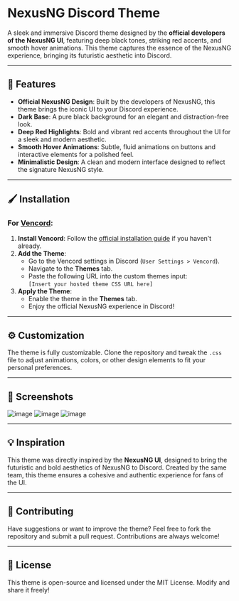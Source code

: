 # NexusNG Discord Theme

A sleek and immersive Discord theme designed by the **official developers of the NexusNG UI**, featuring deep black tones, striking red accents, and smooth hover animations. This theme captures the essence of the NexusNG experience, bringing its futuristic aesthetic into Discord.

---

## 🎨 Features
- **Official NexusNG Design**: Built by the developers of NexusNG, this theme brings the iconic UI to your Discord experience.
- **Dark Base**: A pure black background for an elegant and distraction-free look.
- **Deep Red Highlights**: Bold and vibrant red accents throughout the UI for a sleek and modern aesthetic.
- **Smooth Hover Animations**: Subtle, fluid animations on buttons and interactive elements for a polished feel.
- **Minimalistic Design**: A clean and modern interface designed to reflect the signature NexusNG style.

---

## 🖌️ Installation

### For [Vencord](https://github.com/Vendicated/Vencord):
1. **Install Vencord**: Follow the [official installation guide](https://github.com/Vendicated/Vencord#installation) if you haven’t already.
2. **Add the Theme**:
   - Go to the Vencord settings in Discord (`User Settings > Vencord`).
   - Navigate to the **Themes** tab.
   - Paste the following URL into the custom themes input:  
     `[Insert your hosted theme CSS URL here]`
3. **Apply the Theme**:
   - Enable the theme in the **Themes** tab.
   - Enjoy the official NexusNG experience in Discord!

---

## ⚙️ Customization
The theme is fully customizable. Clone the repository and tweak the `.css` file to adjust animations, colors, or other design elements to fit your personal preferences.

---

## 📸 Screenshots
![image](https://github.com/user-attachments/assets/99108e94-262f-45a1-ae0c-5a2463781806)
![image](https://github.com/user-attachments/assets/d559de79-7116-42cf-80c0-efbc71dd9f0f)
![image](https://github.com/user-attachments/assets/a5f41fcb-de72-4fb1-ba42-0662b2939c5e)




---

## 💡 Inspiration
This theme was directly inspired by the **NexusNG UI**, designed to bring the futuristic and bold aesthetics of NexusNG to Discord. Created by the same team, this theme ensures a cohesive and authentic experience for fans of the UI.

---

## 🙌 Contributing
Have suggestions or want to improve the theme? Feel free to fork the repository and submit a pull request. Contributions are always welcome!

---

## 📜 License
This theme is open-source and licensed under the MIT License. Modify and share it freely!

